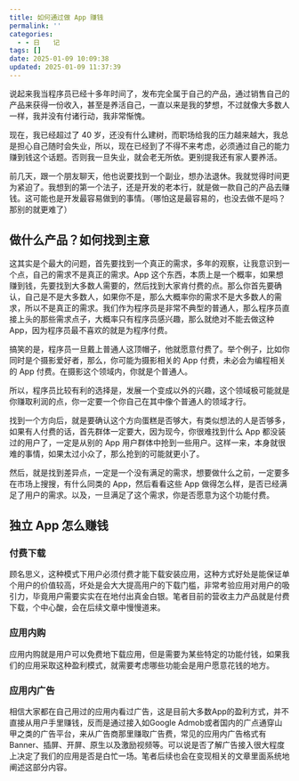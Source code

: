 ```yaml
---
title: 如何通过做 App 赚钱
permalink: ''
categories:
  - - 日　　记
tags: []
date: 2025-01-09 10:09:38
updated: 2025-01-09 11:37:39
---
```

说起来我当程序员已经十多年时间了，发布完全属于自己的产品，通过销售自己的产品来获得一份收入，甚至是养活自己，一直以来是我的梦想，不过就像大多数人一样，我并没有付诸行动，我非常惭愧。

现在，我已经超过了 40 岁，还没有什么建树，而职场给我的压力越来越大，我总是担心自己随时会失业，所以，现在已经到了不得不来考虑，必须通过自己的能力赚到钱这个话题。否则我一旦失业，就会老无所依。更别提我还有家人要养活。

前几天，跟一个朋友聊天，他也说要找到一个副业，想办法退休。我就觉得时间更为紧迫了。我想到的第一个法子，还是开发的老本行，就是做一款自己的产品去赚钱。这可能也是开发最容易做到的事情。（哪怕这是最容易的，也没去做不是吗？那别的就更难了）

## 做什么产品？如何找到主意

这其实是个最大的问题，首先要找到一个真正的需求，多年的观察，让我意识到一个点，自己的需求不是真正的需求。App 这个东西，本质上是一个概率，如果想赚到钱，先要找到大多数人需要的，然后找到大家肯付费的点。那么你首先要确认，自己是不是大多数人，如果你不是，那么大概率你的需求不是大多数人的需求，所以不是真正的需求。我们作为程序员是非常不典型的普通人，那么程序员直接上头的那些需求点子，大概率只有程序员感兴趣，那么就绝对不能去做这种 App，因为程序员最不喜欢的就是为程序付费。

搞笑的是，程序员一旦戴上普通人这顶帽子，他就愿意付费了。举个例子，比如你同时是个摄影爱好者，那么，你可能为摄影相关的 App 付费，未必会为编程相关的 App 付费。在摄影这个领域内，你就是个普通人。

所以，程序员比较有利的选择是，发展一个变成以外的兴趣，这个领域极可能就是你赚取利润的点，你一定要一个你自己在其中像个普通人的领域才行。

找到一个方向后，就是要确认这个方向蛋糕是否够大，有类似想法的人是否够多，如果有人付费的话，首先群体一定要大，因为现今，你很难找到什么 App 都没装过的用户了，一定是从别的 App 用户群体中抢到一些用户。这样一来，本身就很难的事情，如果太过小众了，那么抢到的可能就更小了。

然后，就是找到差异点，一定是一个没有满足的需求，想要做什么之前，一定要多在市场上搜搜，有什么同类的 App，然后看看这些 App 做得怎么样，是否已经满足了用户的需求。以及，一旦满足了这个需求，你是否愿意为这个功能付费。

## 独立 App 怎么赚钱

### 付费下载

顾名思义，这种模式下用户必须付费才能下载安装应用，这种方式好处是能保证单个用户的价值较高，坏处是会大大提高用户的下载门槛，非常考验应用对用户的吸引力，毕竟用户需要实实在在地付出真金白银。笔者目前的营收主力产品就是付费下载，个中心酸，会在后续文章中慢慢道来。

### 应用内购

应用内购就是用户可以免费地下载应用，但是需要为某些特定的功能付钱，如果我们的应用采取这种盈利模式，就需要考虑哪些功能会是用户愿意花钱的地方。

### 应用内广告

相信大家都在自己用过的应用内看过广告，这是目前大多数App的盈利方式，并不直接从用户手里赚钱，反而是通过接入如Google Admob或者国内的广点通穿山甲之类的广告平台，来从广告商那里赚取广告费，常见的应用内广告格式有Banner、插屏、开屏、原生以及激励视频等。可以说是否了解广告接入很大程度上决定了我们的应用是否是白忙一场。笔者后续也会在变现相关的文章里面系统地阐述这部分内容。

